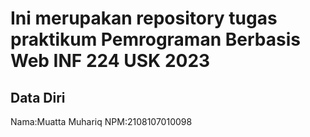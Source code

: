 # Ini merupakan repository tugas praktikum Pemrograman Berbasis Web INF 224 USK 2023
 
## Data Diri
 
Nama:Muatta Muhariq
NPM:2108107010098
